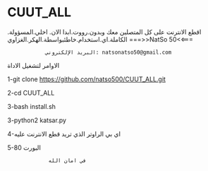 # CUUT_ALL
اقطع الانترنت على كل المتصلين معك وبدون.رووت.ابدا الان. اخلي.المسؤولة. الكاملة.اي.استخدام.خاطئبواسطة.الهكر.الغزاوي
===>>NatSo 50<<===
     
                البريد الإلكتروني: natsonatso50@gmail.com
الاوامر لتشغيل الاداة
 

1-git clone https://github.com/natso500/CUUT_ALL.git


2-cd CUUT_ALL

3-bash install.sh


3-python2 katsar.py


4-اي بي الراوتر الذي تريد قطع الانترنت عليه 


5-80 البورت 




                 في امان الله

